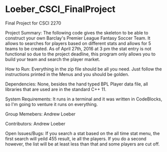# Loeber_CSCI_FinalProject
Final Project for CSCI 2270

Project Summary: 
The following code gives the skeleton to be able to construct your own Barclay's Premier League Fantasy Soccer Team. It allows to searches for players based on different stats and allows for 5 teams to be created. As of April 27th, 2016 at 3 pm the stat entry is not functional so due to the project deadline, this program only allows you to build your team and search the player market.

How to Run:
Everything in the zip file should be all you need. Just follow the instructions printed in the Menus and you should be golden.

Dependencies:
None, besides the hand typed BPL Player data file, all libraries that are used are in the standard C++ 11.

System Requirements:
It runs in a terminal and it was written in CodeBlocks, so I'm going to venture it runs on everything.

Group Memebers:
Andrew Loeber

Contributors:
Andrew Loeber

Open Issues/Bugs:
If you search a stat based on the all time stat menu, the first search will yeild 455 result, ie all the players. If you do a second however, the list will be at least less than that and some players are cut off.
